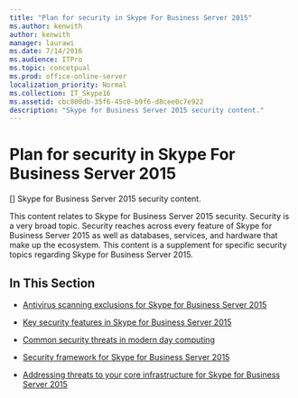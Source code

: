 ```yaml
---
title: "Plan for security in Skype For Business Server 2015"
ms.author: kenwith
author: kenwith
manager: laurawi
ms.date: 7/14/2016
ms.audience: ITPro
ms.topic: concetpual
ms.prod: office-online-server
localization_priority: Normal
ms.collection: IT_Skype16
ms.assetid: cbc800db-35f6-45c0-b9f6-d8cee0c7e922
description: "Skype for Business Server 2015 security content."
---
```


# Plan for security in Skype For Business Server 2015
[]
Skype for Business Server 2015 security content. 
  
This content relates to Skype for Business Server 2015 security. Security is a very broad topic. Security reaches across every feature of Skype for Business Server 2015 as well as databases, services, and hardware that make up the ecosystem. This content is a supplement for specific security topics regarding Skype for Business Server 2015.
  
## In This Section

- [Antivirus scanning exclusions for Skype for Business Server 2015](antivirus.md)
    
- [Key security features in Skype for Business Server 2015](key-security.md)
    
- [Common security threats in modern day computing](common-threats.md)
    
- [Security framework for Skype for Business Server 2015](security-framework.md)
    
- [Addressing threats to your core infrastructure for Skype for Business Server 2015](addressing-threats.md)
    

